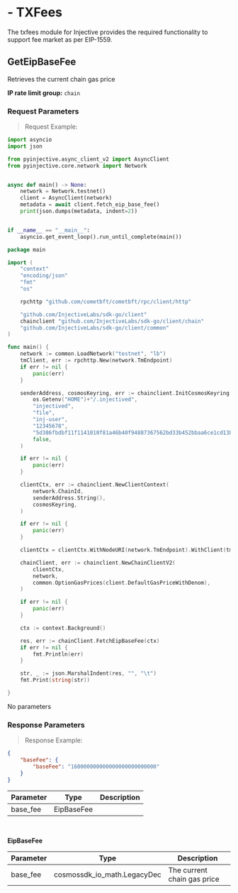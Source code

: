 # - TXFees

The txfees module for Injective provides the required functionality to support fee market as per EIP-1559.


## GetEipBaseFee

Retrieves the current chain gas price

**IP rate limit group:** `chain`

### Request Parameters
> Request Example:

<!-- MARKDOWN-AUTO-DOCS:START (CODE:src=../../tmp-python-sdk/examples/chain_client/txfees/query/1_GetEipBaseFee.py) -->
<!-- The below code snippet is automatically added from ../../tmp-python-sdk/examples/chain_client/txfees/query/1_GetEipBaseFee.py -->
```py
import asyncio
import json

from pyinjective.async_client_v2 import AsyncClient
from pyinjective.core.network import Network


async def main() -> None:
    network = Network.testnet()
    client = AsyncClient(network)
    metadata = await client.fetch_eip_base_fee()
    print(json.dumps(metadata, indent=2))


if __name__ == "__main__":
    asyncio.get_event_loop().run_until_complete(main())
```
<!-- MARKDOWN-AUTO-DOCS:END -->

<!-- MARKDOWN-AUTO-DOCS:START (CODE:src=../../tmp-go-sdk/examples/chain/txfees/query/1_GetEipBaseFee/example.go) -->
<!-- The below code snippet is automatically added from ../../tmp-go-sdk/examples/chain/txfees/query/1_GetEipBaseFee/example.go -->
```go
package main

import (
	"context"
	"encoding/json"
	"fmt"
	"os"

	rpchttp "github.com/cometbft/cometbft/rpc/client/http"

	"github.com/InjectiveLabs/sdk-go/client"
	chainclient "github.com/InjectiveLabs/sdk-go/client/chain"
	"github.com/InjectiveLabs/sdk-go/client/common"
)

func main() {
	network := common.LoadNetwork("testnet", "lb")
	tmClient, err := rpchttp.New(network.TmEndpoint)
	if err != nil {
		panic(err)
	}

	senderAddress, cosmosKeyring, err := chainclient.InitCosmosKeyring(
		os.Getenv("HOME")+"/.injectived",
		"injectived",
		"file",
		"inj-user",
		"12345678",
		"5d386fbdbf11f1141010f81a46b40f94887367562bd33b452bbaa6ce1cd1381e", // keyring will be used if pk not provided
		false,
	)

	if err != nil {
		panic(err)
	}

	clientCtx, err := chainclient.NewClientContext(
		network.ChainId,
		senderAddress.String(),
		cosmosKeyring,
	)

	if err != nil {
		panic(err)
	}

	clientCtx = clientCtx.WithNodeURI(network.TmEndpoint).WithClient(tmClient)

	chainClient, err := chainclient.NewChainClientV2(
		clientCtx,
		network,
		common.OptionGasPrices(client.DefaultGasPriceWithDenom),
	)

	if err != nil {
		panic(err)
	}

	ctx := context.Background()

	res, err := chainClient.FetchEipBaseFee(ctx)
	if err != nil {
		fmt.Println(err)
	}

	str, _ := json.MarshalIndent(res, "", "\t")
	fmt.Print(string(str))

}
```
<!-- MARKDOWN-AUTO-DOCS:END -->

No parameters

### Response Parameters
> Response Example:

``` json
{
    "baseFee": {
        "baseFee": "160000000000000000000000000"
    }
}
```

<!-- MARKDOWN-AUTO-DOCS:START (JSON_TO_HTML_TABLE:src=./source/json_tables/injective/txfees/QueryEipBaseFeeResponse.json) -->
<table class="JSON-TO-HTML-TABLE"><thead><tr><th class="parameter-th">Parameter</th><th class="type-th">Type</th><th class="description-th">Description</th></tr></thead><tbody ><tr ><td class="parameter-td td_text">base_fee</td><td class="type-td td_text">EipBaseFee</td><td class="description-td td_num"></td></tr></tbody></table>
<!-- MARKDOWN-AUTO-DOCS:END -->

<br/>

**EipBaseFee**

<!-- MARKDOWN-AUTO-DOCS:START (JSON_TO_HTML_TABLE:src=./source/json_tables/injective/txfees/EipBaseFee.json) -->
<table class="JSON-TO-HTML-TABLE"><thead><tr><th class="parameter-th">Parameter</th><th class="type-th">Type</th><th class="description-th">Description</th></tr></thead><tbody ><tr ><td class="parameter-td td_text">base_fee</td><td class="type-td td_text">cosmossdk_io_math.LegacyDec</td><td class="description-td td_text">The current chain gas price</td></tr></tbody></table>
<!-- MARKDOWN-AUTO-DOCS:END -->

